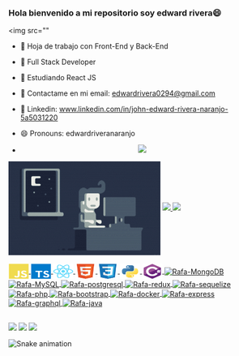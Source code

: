 ### Hola bienvenido a mi repositorio soy edward rivera😄

  <img src=""

- 🔭 Hoja de trabajo con Front-End y Back-End
- 🔭 Full Stack Developer
- 🌱 Estudiando React JS 
- 💬 Contactame en mi email: edwardrivera0294@gmail.com
- 💬 Linkedin: www.linkedin.com/in/john-edward-rivera-naranjo-5a5031220

- 😄 Pronouns: edwardriveranaranjo
- <div align="center">  
  <a href="https://github.com/DenverCoder1/readme-typing-svg"><img src="https://readme-typing-svg.herokuapp.com?font=Time+New+Roman&color=cyan&size=25&center=true&vCenter=true&width=600&height=100&lines=Front-End+Developer...<3;Back-End+Developer..<3"></a>  
 <img align="center" src="https://raw.githubusercontent.com/AVS1508/AVS1508/master/assets/Night-Coding.gif">
  <a href="https://github.com/johnedwardrivera">
  <img height="180em" src="https://github-readme-stats.vercel.app/api?username=johnedwardrivera&show_icons=true&theme=dracula&include_all_commits=true&count_private=true"/>
  <img height="180em" src="https://github-readme-stats.vercel.app/api/top-langs/?username=johnedwardrivera&layout=compact&langs_count=7&theme=dracula"/>
</div>

<div style="display: inline_block"><br>
  <img align="center" alt="Rafa-Js" height="30" width="40" src="https://raw.githubusercontent.com/devicons/devicon/master/icons/javascript/javascript-plain.svg">
  <img align="center" alt="Rafa-Ts" height="30" width="40" src="https://raw.githubusercontent.com/devicons/devicon/master/icons/typescript/typescript-plain.svg">
  <img align="center" alt="Rafa-React" height="30" width="40" src="https://raw.githubusercontent.com/devicons/devicon/master/icons/react/react-original.svg">
  <img align="center" alt="Rafa-HTML" height="30" width="40" src="https://raw.githubusercontent.com/devicons/devicon/master/icons/html5/html5-original.svg">
  <img align="center" alt="Rafa-CSS" height="30" width="40" src="https://raw.githubusercontent.com/devicons/devicon/master/icons/css3/css3-original.svg">
  <img align="center" alt="Rafa-Python" height="30" width="40" src="https://raw.githubusercontent.com/devicons/devicon/master/icons/python/python-original.svg">
  <img align="center" alt="Rafa-Csharp" height="30" width="40" src="https://raw.githubusercontent.com/devicons/devicon/master/icons/csharp/csharp-original.svg"> 
   <img align="center" alt="Rafa-MongoDB" height="30" width="40" src="https://devicon-website.vercel.app/api/mongodb/original.svg"> 
   <img align="center" alt="Rafa-MySQL" height="30" width="40" src="https://devicon-website.vercel.app/api/mysql/original.svg"> 
  <img align="center" alt="Rafa-postgresql" height="30" width="40" src="https://devicon-website.vercel.app/api/postgresql/original.svg"> 
   <img align="center" alt="Rafa-redux" height="30" width="40" src="https://devicon-website.vercel.app/api/redux/original.svg"> 
   <img align="center" alt="Rafa-sequelize" height="30" width="40" src="https://devicon-website.vercel.app/api/sequelize/original.svg"> 
   <img align="center" alt="Rafa-php" height="30" width="40" src="https://devicon-website.vercel.app/api/php/original.svg"> 
   <img align="center" alt="Rafa-bootstrap" height="30" width="40" src="https://devicon-website.vercel.app/api/bootstrap/original.svg"> 
   <img align="center" alt="Rafa-docker" height="30" width="40" src="https://devicon-website.vercel.app/api/docker/original.svg"> 
   <img align="center" alt="Rafa-express" height="30" width="40" src="https://devicon-website.vercel.app/api/express/original.svg"> 
   <img align="center" alt="Rafa-graphql" height="30" width="40" src="https://devicon-website.vercel.app/api/graphql/plain.svg"> 
   <img align="center" alt="Rafa-java" height="30" width="40" src="https://devicon-website.vercel.app/api/java/original.svg">  
  
</div> 

  
  ##
  <div>
  <a href="https://instagram.com/riveraedward242" target="_blank"><img src="https://img.shields.io/badge/-Instagram-%23E4405F?style=for-the-badge&logo=instagram&logoColor=white" target="_blank"></a>
  <a href = "email:edwardrivera0294@gmail.com"><img src="https://img.shields.io/badge/-Gmail-%23333?style=for-the-badge&logo=gmail&logoColor=white" target="_blank"></a>
  <a href="https://www.linkedin.com/in/john-edward-rivera-naranjo-5a5031220" target="_blank"><img src="https://img.shields.io/badge/-LinkedIn-%230077B5?style=for-the-badge&logo=linkedin&logoColor=white" target="_blank"></a> 
    </div>
  
   ![Snake animation](https://github.com/johnedwardrivera/johnedwardrivera/blob/output/github-contribution-grid-snake.svg)
